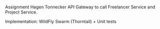 Assignment Hagen Tonnecker API Gateway to call Freelancer Service and Project Service.

Implementation: WildFly Swarm (Thorntail) + Unit tests
